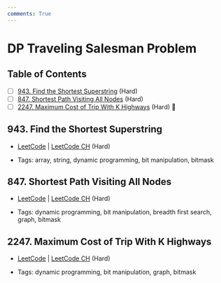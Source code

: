 ```yaml
---
comments: True
---
```


# DP Traveling Salesman Problem

## Table of Contents

- [ ] [943. Find the Shortest Superstring](https://leetcode.cn/problems/find-the-shortest-superstring/) (Hard)
- [ ] [847. Shortest Path Visiting All Nodes](https://leetcode.cn/problems/shortest-path-visiting-all-nodes/) (Hard)
- [ ] [2247. Maximum Cost of Trip With K Highways](https://leetcode.cn/problems/maximum-cost-of-trip-with-k-highways/) (Hard) 👑

## 943. Find the Shortest Superstring

-   [LeetCode](https://leetcode.com/problems/find-the-shortest-superstring/) | [LeetCode CH](https://leetcode.cn/problems/find-the-shortest-superstring/) (Hard)

-   Tags: array, string, dynamic programming, bit manipulation, bitmask


## 847. Shortest Path Visiting All Nodes

-   [LeetCode](https://leetcode.com/problems/shortest-path-visiting-all-nodes/) | [LeetCode CH](https://leetcode.cn/problems/shortest-path-visiting-all-nodes/) (Hard)

-   Tags: dynamic programming, bit manipulation, breadth first search, graph, bitmask


## 2247. Maximum Cost of Trip With K Highways

-   [LeetCode](https://leetcode.com/problems/maximum-cost-of-trip-with-k-highways/) | [LeetCode CH](https://leetcode.cn/problems/maximum-cost-of-trip-with-k-highways/) (Hard)

-   Tags: dynamic programming, bit manipulation, graph, bitmask

